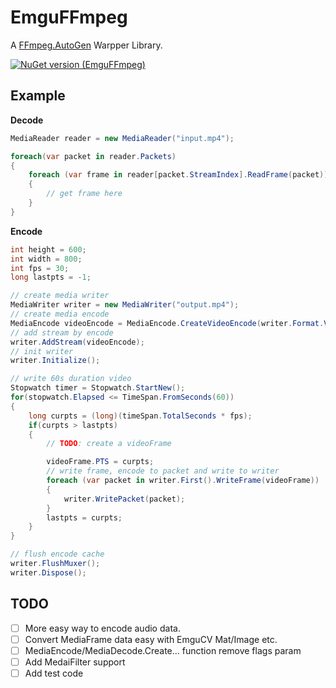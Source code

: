 EmguFFmpeg
=====================

A [FFmpeg.AutoGen](https://github.com/Ruslan-B/FFmpeg.AutoGen) Warpper Library.

[![NuGet version (EmguFFmpeg)](https://img.shields.io/nuget/v/EmguFFmpeg.svg?style=flat-square)](https://www.nuget.org/packages/EmguFFmpeg/)

## Example

**Decode** 
```csharp
MediaReader reader = new MediaReader("input.mp4");

foreach(var packet in reader.Packets)
{
    foreach (var frame in reader[packet.StreamIndex].ReadFrame(packet))
    {
        // get frame here
    }
}
```

**Encode**
```csharp
int height = 600;
int width = 800;
int fps = 30;
long lastpts = -1;

// create media writer
MediaWriter writer = new MediaWriter("output.mp4");
// create media encode
MediaEncode videoEncode = MediaEncode.CreateVideoEncode(writer.Format.VideoCodec, writer.Format.Flags, width, height, fps);
// add stream by encode
writer.AddStream(videoEncode);
// init writer
writer.Initialize();

// write 60s duration video
Stopwatch timer = Stopwatch.StartNew();
for(stopwatch.Elapsed <= TimeSpan.FromSeconds(60)) 
{
    long curpts = (long)(timeSpan.TotalSeconds * fps);
    if(curpts > lastpts)
    {
        // TODO: create a videoFrame

        videoFrame.PTS = curpts;
        // write frame, encode to packet and write to writer
        foreach (var packet in writer.First().WriteFrame(videoFrame))
        {
            writer.WritePacket(packet);
        }
        lastpts = curpts;
    }
}

// flush encode cache
writer.FlushMuxer();
writer.Dispose();
```

## TODO

- [ ] More easy way to encode audio data.
- [ ] Convert MediaFrame data easy with EmguCV Mat/Image etc.
- [ ] MediaEncode/MediaDecode.Create... function remove flags param
- [ ] Add MedaiFilter support
- [ ] Add test code
